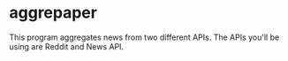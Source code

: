 # aggrepaper
This program aggregates news from two different APIs. The APIs you'll be using are Reddit and News API.
